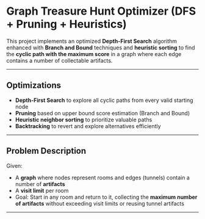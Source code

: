 # Graph Treasure Hunt Optimizer (DFS + Pruning + Heuristics)

This project implements an optimized **Depth-First Search** algorithm enhanced with **Branch and Bound** techniques and **heuristic sorting** to find the **cyclic path with the maximum score** in a graph where each edge contains a number of collectable artifacts.


---

## Optimizations

- **Depth-First Search** to explore all cyclic paths from every valid starting node
- **Pruning** based on upper bound score estimation (Branch and Bound)
- **Heuristic neighbor sorting** to prioritize valuable paths
- **Backtracking** to revert and explore alternatives efficiently

---

## Problem Description

Given:
- A **graph** where nodes represent rooms and edges (tunnels) contain a number of **artifacts**
- A **visit limit** per room
- Goal: Start in any room and return to it, collecting the **maximum number of artifacts** without exceeding visit limits or reusing tunnel artifacts

---

